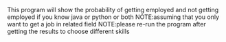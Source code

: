 This program will show the probability of getting employed and not getting employed if you know java or python or both
NOTE:assuming that you only want to get a job in related field
NOTE:please re-run the program after getting the results to choose different skills
